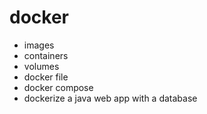 # docker

- images
- containers
- volumes
- docker file
- docker compose
- dockerize a java web app with a database
